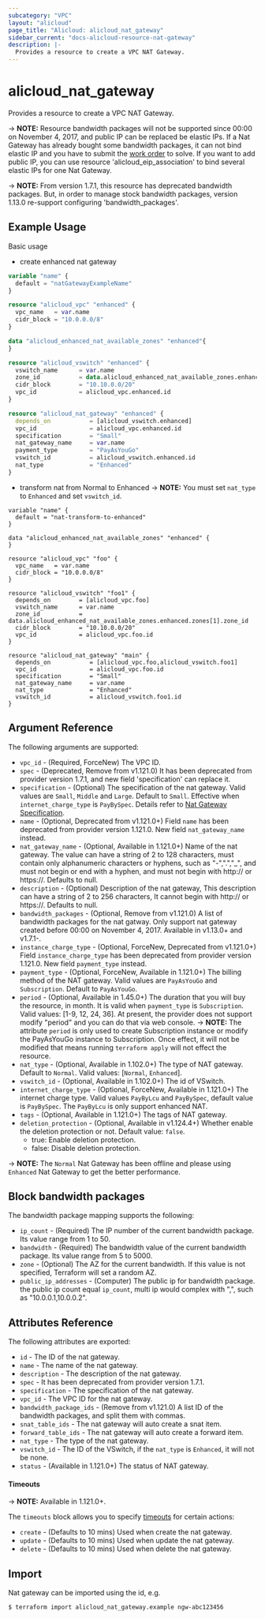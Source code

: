 ```yaml
---
subcategory: "VPC"
layout: "alicloud"
page_title: "Alicloud: alicloud_nat_gateway"
sidebar_current: "docs-alicloud-resource-nat-gateway"
description: |-
  Provides a resource to create a VPC NAT Gateway.
---
```


# alicloud\_nat\_gateway

Provides a resource to create a VPC NAT Gateway.


-> **NOTE:** Resource bandwidth packages will not be supported since 00:00 on November 4, 2017, and public IP can be replaced be elastic IPs.
If a Nat Gateway has already bought some bandwidth packages, it can not bind elastic IP and you have to submit the [work order](https://selfservice.console.aliyun.com/ticket/createIndex) to solve.
If you want to add public IP, you can use resource 'alicloud_eip_association' to bind several elastic IPs for one Nat Gateway.

-> **NOTE:** From version 1.7.1, this resource has deprecated bandwidth packages.
But, in order to manage stock bandwidth packages, version 1.13.0 re-support configuring 'bandwidth_packages'.
    

## Example Usage

Basic usage

- create enhanced nat gateway
```terraform
variable "name" {
  default = "natGatewayExampleName"
}

resource "alicloud_vpc" "enhanced" {
  vpc_name   = var.name
  cidr_block = "10.0.0.0/8"
}

data "alicloud_enhanced_nat_available_zones" "enhanced"{
}

resource "alicloud_vswitch" "enhanced" {
  vswitch_name      = var.name
  zone_id           = data.alicloud_enhanced_nat_available_zones.enhanced.zones.0.zone_id
  cidr_block        = "10.10.0.0/20"
  vpc_id            = alicloud_vpc.enhanced.id
}

resource "alicloud_nat_gateway" "enhanced" {
  depends_on           = [alicloud_vswitch.enhanced]
  vpc_id               = alicloud_vpc.enhanced.id
  specification        = "Small"
  nat_gateway_name     = var.name
  payment_type         = "PayAsYouGo"
  vswitch_id           = alicloud_vswitch.enhanced.id
  nat_type             = "Enhanced"
}
```

- transform nat from Normal to Enhanced
-> **NOTE:** You must set `nat_type` to `Enhanced` and set `vswitch_id`.
```
variable "name" {
  default = "nat-transform-to-enhanced"
}

data "alicloud_enhanced_nat_available_zones" "enhanced" {
}

resource "alicloud_vpc" "foo" {
  vpc_name   = var.name
  cidr_block = "10.0.0.0/8"
}

resource "alicloud_vswitch" "foo1" {
  depends_on        = [alicloud_vpc.foo]
  vswitch_name      = var.name
  zone_id           = data.alicloud_enhanced_nat_available_zones.enhanced.zones[1].zone_id
  cidr_block        = "10.10.0.0/20"
  vpc_id            = alicloud_vpc.foo.id
}

resource "alicloud_nat_gateway" "main" {
  depends_on           = [alicloud_vpc.foo,alicloud_vswitch.foo1]
  vpc_id               = alicloud_vpc.foo.id
  specification        = "Small"
  nat_gateway_name     = var.name
  nat_type             = "Enhanced"
  vswitch_id           = alicloud_vswitch.foo1.id
}
```

## Argument Reference

The following arguments are supported:

* `vpc_id` - (Required, ForceNew) The VPC ID.
* `spec` - (Deprecated, Remove from v1.121.0) It has been deprecated from provider version 1.7.1, and new field 'specification' can replace it.
* `specification` - (Optional) The specification of the nat gateway. Valid values are `Small`, `Middle` and `Large`. Default to `Small`. Effective when `internet_charge_type` is `PayBySpec`. Details refer to [Nat Gateway Specification](https://www.alibabacloud.com/help/doc-detail/42757.htm).
* `name` - (Optional,  Deprecated from v1.121.0+) Field `name` has been deprecated from provider version 1.121.0. New field `nat_gateway_name` instead.
* `nat_gateway_name` - (Optional, Available in 1.121.0+) Name of the nat gateway. The value can have a string of 2 to 128 characters, must contain only alphanumeric characters or hyphens, such as "-",".","_", and must not begin or end with a hyphen, and must not begin with http:// or https://. Defaults to null.
* `description` - (Optional) Description of the nat gateway, This description can have a string of 2 to 256 characters, It cannot begin with http:// or https://. Defaults to null.
* `bandwidth_packages` - (Optional, Remove from v1.121.0) A list of bandwidth packages for the nat gatway. Only support nat gateway created before 00:00 on November 4, 2017. Available in v1.13.0+ and v1.7.1-.
* `instance_charge_type` - (Optional, ForceNew,  Deprecated from v1.121.0+) Field `instance_charge_type` has been deprecated from provider version 1.121.0. New field `payment_type` instead.
* `payment_type` - (Optional, ForceNew, Available in 1.121.0+) The billing method of the NAT gateway. Valid values are `PayAsYouGo` and `Subscription`. Default to `PayAsYouGo`.
* `period` - (Optional, Available in 1.45.0+) The duration that you will buy the resource, in month. It is valid when `payment_type` is `Subscription`. Valid values: [1-9, 12, 24, 36]. At present, the provider does not support modify "period" and you can do that via web console.
-> **NOTE:** The attribute `period` is only used to create Subscription instance or modify the PayAsYouGo instance to Subscription. Once effect, it will not be modified that means running `terraform apply` will not effect the resource.
* `nat_type` - (Optional, Available in 1.102.0+) The type of NAT gateway. Default to `Normal`. Valid values: [`Normal`, `Enhanced`].
* `vswitch_id` - (Optional, Available in 1.102.0+) The id of VSwitch.
* `internet_charge_type` - (Optional, ForceNew, Available in 1.121.0+) The internet charge type. Valid values `PayByLcu` and `PayBySpec`, default value is `PayBySpec`. The `PayByLcu` is only support enhanced NAT.
* `tags` - (Optional, Available in 1.121.0+) The tags of NAT gateway.
* `deletion_protection` - (Optional, Available in v1.124.4+) Whether enable the deletion protection or not. Default value: `false`.
  - true: Enable deletion protection.
  - false: Disable deletion protection.
  
-> **NOTE:** The `Normal` Nat Gateway has been offline and please using `Enhanced` Nat Gateway to get the better performance. 

## Block bandwidth packages
The bandwidth package mapping supports the following:

* `ip_count` - (Required) The IP number of the current bandwidth package. Its value range from 1 to 50.
* `bandwidth` - (Required) The bandwidth value of the current bandwidth package. Its value range from 5 to 5000.
* `zone` - (Optional) The AZ for the current bandwidth. If this value is not specified, Terraform will set a random AZ.
* `public_ip_addresses` - (Computer) The public ip for bandwidth package. the public ip count equal `ip_count`, multi ip would complex with ",", such as "10.0.0.1,10.0.0.2".

## Attributes Reference

The following attributes are exported:

* `id` - The ID of the nat gateway.
* `name` - The name of the nat gateway.
* `description` - The description of the nat gateway.
* `spec` - It has been deprecated from provider version 1.7.1.
* `specification` - The specification of the nat gateway.
* `vpc_id` - The VPC ID for the nat gateway.
* `bandwidth_package_ids` - (Remove from v1.121.0) A list ID of the bandwidth packages, and split them with commas.
* `snat_table_ids` - The nat gateway will auto create a snat item.
* `forward_table_ids` - The nat gateway will auto create a forward item.
* `nat_type` - The type of the nat gateway.
* `vswitch_id` - The ID of the VSwitch, if the `nat_type` is `Enhanced`, it will not be none. 
* `status` - (Available in 1.121.0+) The status of NAT gateway.

#### Timeouts

-> **NOTE:** Available in 1.121.0+.

The `timeouts` block allows you to specify [timeouts](https://www.terraform.io/docs/configuration-0-11/resources.html#timeouts) for certain actions:

* `create` - (Defaults to 10 mins) Used when create the nat gateway.
* `update` - (Defaults to 10 mins) Used when update the nat gateway.
* `delete` - (Defaults to 10 mins) Used when delete the nat gateway.

## Import

Nat gateway can be imported using the id, e.g.

```
$ terraform import alicloud_nat_gateway.example ngw-abc123456
```
